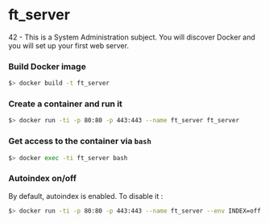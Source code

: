 # ft_server
42 - This is a System Administration subject. You will discover Docker and you will set up your first web server.

### Build Docker image
```bash
$> docker build -t ft_server
```

### Create a container and run it
```bash
$> docker run -ti -p 80:80 -p 443:443 --name ft_server ft_server
```

### Get access to the container via `bash`
```bash
$> docker exec -ti ft_server bash
```

### Autoindex on/off
By default, autoindex is enabled. To disable it :  
```bash
$> docker run -ti -p 80:80 -p 443:443 --name ft_server --env INDEX=off ft_server
```
